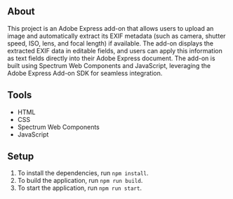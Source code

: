 ## About

This project is an Adobe Express add-on that allows users to upload an image and automatically extract its EXIF metadata (such as camera, shutter speed, ISO, lens, and focal length) if available. The add-on displays the extracted EXIF data in editable fields, and users can apply this information as text fields directly into their Adobe Express document. The add-on is built using Spectrum Web Components and JavaScript, leveraging the Adobe Express Add-on SDK for seamless integration.

## Tools

-   HTML
-   CSS
-   Spectrum Web Components
-   JavaScript

## Setup

1. To install the dependencies, run `npm install`.
2. To build the application, run `npm run build`.
3. To start the application, run `npm run start`.
